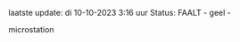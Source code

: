 laatste update: 
di 10-10-2023  3:16   uur 
Status: FAALT - geel - 
<div class="service Y">microstation</div>